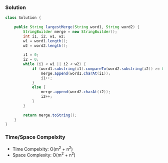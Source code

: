 ### Solution

```java
class Solution {
    
    public String largestMerge(String word1, String word2) {        
        StringBuilder merge = new StringBuilder();
        int i1, i2, w1, w2;
        w1 = word1.length();
        w2 = word2.length();
        
        i1 = 0;
        i2 = 0;
        while (i1 < w1 || i2 < w2) {
            if (word1.substring(i1).compareTo(word2.substring(i2)) >= 0) {
                merge.append(word1.charAt(i1));
                i1++;
            }
            else {
                merge.append(word2.charAt(i2));
                i2++;
            }
        }
        
        return merge.toString();
    }
}
```

### Time/Space Compelxity

- Time Compelxity: O(m<sup>2</sup> + n<sup>2</sup>)
- Space Complexity: O(m<sup>2</sup> + n<sup>2</sup>)
